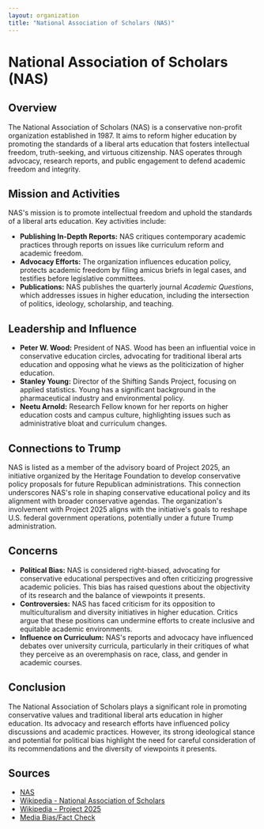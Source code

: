 ```yaml
---
layout: organization
title: "National Association of Scholars (NAS)"
---
```


# National Association of Scholars (NAS)

## Overview
The National Association of Scholars (NAS) is a conservative non-profit organization established in 1987. It aims to reform higher education by promoting the standards of a liberal arts education that fosters intellectual freedom, truth-seeking, and virtuous citizenship. NAS operates through advocacy, research reports, and public engagement to defend academic freedom and integrity.

## Mission and Activities
NAS's mission is to promote intellectual freedom and uphold the standards of a liberal arts education. Key activities include:
- **Publishing In-Depth Reports:** NAS critiques contemporary academic practices through reports on issues like curriculum reform and academic freedom.
- **Advocacy Efforts:** The organization influences education policy, protects academic freedom by filing amicus briefs in legal cases, and testifies before legislative committees.
- **Publications:** NAS publishes the quarterly journal *Academic Questions*, which addresses issues in higher education, including the intersection of politics, ideology, scholarship, and teaching.

## Leadership and Influence
- **Peter W. Wood:** President of NAS. Wood has been an influential voice in conservative education circles, advocating for traditional liberal arts education and opposing what he views as the politicization of higher education.
- **Stanley Young:** Director of the Shifting Sands Project, focusing on applied statistics. Young has a significant background in the pharmaceutical industry and environmental policy.
- **Neetu Arnold:** Research Fellow known for her reports on higher education costs and campus culture, highlighting issues such as administrative bloat and curriculum changes.

## Connections to Trump
NAS is listed as a member of the advisory board of Project 2025, an initiative organized by the Heritage Foundation to develop conservative policy proposals for future Republican administrations. This connection underscores NAS's role in shaping conservative educational policy and its alignment with broader conservative agendas. The organization's involvement with Project 2025 aligns with the initiative's goals to reshape U.S. federal government operations, potentially under a future Trump administration.

## Concerns
- **Political Bias:** NAS is considered right-biased, advocating for conservative educational perspectives and often criticizing progressive academic policies. This bias has raised questions about the objectivity of its research and the balance of viewpoints it presents.
- **Controversies:** NAS has faced criticism for its opposition to multiculturalism and diversity initiatives in higher education. Critics argue that these positions can undermine efforts to create inclusive and equitable academic environments.
- **Influence on Curriculum:** NAS's reports and advocacy have influenced debates over university curricula, particularly in their critiques of what they perceive as an overemphasis on race, class, and gender in academic courses.

## Conclusion
The National Association of Scholars plays a significant role in promoting conservative values and traditional liberal arts education in higher education. Its advocacy and research efforts have influenced policy discussions and academic practices. However, its strong ideological stance and potential for political bias highlight the need for careful consideration of its recommendations and the diversity of viewpoints it presents.

## Sources
- [NAS](https://www.nas.org)
- [Wikipedia - National Association of Scholars](https://en.wikipedia.org/wiki/National_Association_of_Scholars)
- [Wikipedia - Project 2025](https://en.wikipedia.org/wiki/Project_2025)
- [Media Bias/Fact Check](https://mediabiasfactcheck.com)
